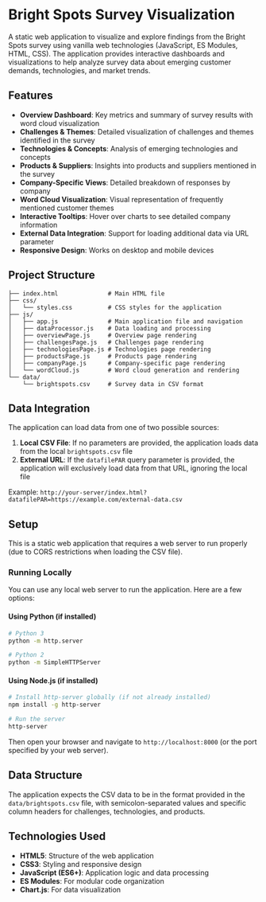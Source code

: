 # Bright Spots Survey Visualization

A static web application to visualize and explore findings from the Bright Spots survey using vanilla web technologies (JavaScript, ES Modules, HTML, CSS). The application provides interactive dashboards and visualizations to help analyze survey data about emerging customer demands, technologies, and market trends.

## Features

- **Overview Dashboard**: Key metrics and summary of survey results with word cloud visualization
- **Challenges & Themes**: Detailed visualization of challenges and themes identified in the survey
- **Technologies & Concepts**: Analysis of emerging technologies and concepts
- **Products & Suppliers**: Insights into products and suppliers mentioned in the survey
- **Company-Specific Views**: Detailed breakdown of responses by company
- **Word Cloud Visualization**: Visual representation of frequently mentioned customer themes
- **Interactive Tooltips**: Hover over charts to see detailed company information
- **External Data Integration**: Support for loading additional data via URL parameter
- **Responsive Design**: Works on desktop and mobile devices

## Project Structure

```
├── index.html              # Main HTML file
├── css/
│   └── styles.css          # CSS styles for the application
├── js/
│   ├── app.js              # Main application file and navigation
│   ├── dataProcessor.js    # Data loading and processing
│   ├── overviewPage.js     # Overview page rendering
│   ├── challengesPage.js   # Challenges page rendering
│   ├── technologiesPage.js # Technologies page rendering
│   ├── productsPage.js     # Products page rendering
│   ├── companyPage.js      # Company-specific page rendering
│   └── wordCloud.js        # Word cloud generation and rendering
└── data/
    └── brightspots.csv     # Survey data in CSV format
```

## Data Integration

The application can load data from one of two possible sources:

1. **Local CSV File**: If no parameters are provided, the application loads data from the local `brightspots.csv` file
2. **External URL**: If the `datafilePAR` query parameter is provided, the application will exclusively load data from that URL, ignoring the local file

Example: `http://your-server/index.html?datafilePAR=https://example.com/external-data.csv`

## Setup

This is a static web application that requires a web server to run properly (due to CORS restrictions when loading the CSV file).

### Running Locally

You can use any local web server to run the application. Here are a few options:

#### Using Python (if installed)

```bash
# Python 3
python -m http.server

# Python 2
python -m SimpleHTTPServer
```

#### Using Node.js (if installed)

```bash
# Install http-server globally (if not already installed)
npm install -g http-server

# Run the server
http-server
```

Then open your browser and navigate to `http://localhost:8000` (or the port specified by your web server).

## Data Structure

The application expects the CSV data to be in the format provided in the `data/brightspots.csv` file, with semicolon-separated values and specific column headers for challenges, technologies, and products.

## Technologies Used

- **HTML5**: Structure of the web application
- **CSS3**: Styling and responsive design
- **JavaScript (ES6+)**: Application logic and data processing
- **ES Modules**: For modular code organization
- **Chart.js**: For data visualization
